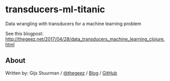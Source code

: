# transducers-ml-titanic

Data wrangling with transducers for a machine learning problem

See this blogpost: http://thegeez.net/2017/04/28/data_transducers_machine_learning_clojure.html


## About

Written by:
Gijs Stuurman / [@thegeez][twt] / [Blog][blog] / [GitHub][github]

[twt]: http://twitter.com/thegeez
[blog]: http://thegeez.net
[github]: https://github.com/thegeez
